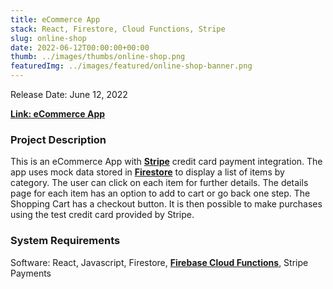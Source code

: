 ```yaml
---
title: eCommerce App
stack: React, Firestore, Cloud Functions, Stripe
slug: online-shop
date: 2022-06-12T00:00:00+00:00
thumb: ../images/thumbs/online-shop.png
featuredImg: ../images/featured/online-shop-banner.png
---
```


Release Date: June 12, 2022

[**Link: eCommerce App**](https://yada-yada-shop.web.app/)

### Project Description

This is an eCommerce App with [**Stripe**](https://stripe.com/) credit card payment integration. The app uses mock data stored in [**Firestore**](https://firebase.google.com/docs/firestore/) to display a list of items by category. The user can click on each item for further details. The details page for each item has an option to add to cart or go back one step. The Shopping Cart has a checkout button. It is then possible to make purchases using the test credit card provided by Stripe. 

### System Requirements

Software: React, Javascript, Firestore, [**Firebase Cloud Functions**](https://firebase.google.com/docs/functions/), Stripe Payments
